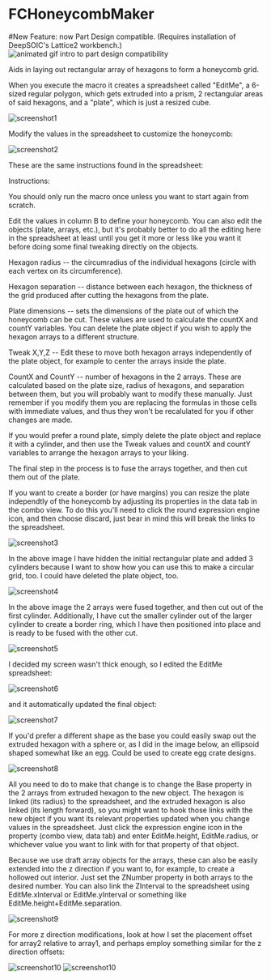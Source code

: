 # FCHoneycombMaker

#New Feature: now Part Design compatible. (Requires installation of DeepSOIC's Lattice2 workbench.)
<img src="honeycombmaker-pd-optimized.gif" alt="animated gif intro to part design compatibility">

Aids in laying out rectangular array of hexagons to form a honeycomb grid.

When you execute the macro it creates a spreadsheet called "EditMe", a 6-sized regular polygon, which gets extruded into a prism, 2 rectangular areas of said hexagons, and a "plate", which is just a resized cube.

<img src="honeycombmaker-screenshot1.png" alt="screenshot1">

Modify the values in the spreadsheet to customize the honeycomb:

<img src="honeycombmaker-screenshot2.png" alt="screenshot2">

These are the same instructions found in the spreadsheet:

Instructions:

You should only run the macro once unless you want to start again from scratch.

Edit the values in column B to define your honeycomb.  You can also edit the objects (plate, arrays, etc.), but it's 
probably better to do all the editing here in the spreadsheet at least until you get it more or less like you want it before
doing some final tweaking directly on the objects.

Hexagon radius -- the circumradius of the individual hexagons (circle with each vertex on its circumference).

Hexagon separation -- distance between each hexagon, the thickness of the grid produced after cutting the hexagons from the plate.

Plate dimensions -- sets the dimensions of the plate out of which the honeycomb can be cut.  These values are used to calculate
the countX and countY variables.  You can delete the plate object if you wish to apply the hexagon arrays to a different structure.

Tweak X,Y,Z -- Edit these to move both hexagon arrays independently of the plate object, for example to center the arrays inside 
the plate.

CountX and CountY -- number of hexagons in the 2 arrays.  These are calculated based on the plate size, radius of hexagons, and 
separation between them, but you will probably want to modify these manually.  Just remember if you modify them you are replacing 
the formulas in those cells with immediate values, and thus they won't be recalulated for you if other changes are made.

If you would prefer a round plate, simply delete the plate object and replace it with a cylinder, and then use the Tweak values 
and countX and countY variables to arrange the hexagon arrays to your liking.

The final step in the process is to fuse the arrays together, and then cut them out of the plate.

If you want to create a border (or have margins) you can resize the plate independtly of the honeycomb by adjusting its properties 
in the data tab in the combo view.  To do this you'll need to click the round expression engine icon, and then choose discard, just 
bear in mind this will break the links to the spreadsheet.

<img src="honeycombmaker-screenshot3.png" alt="screenshot3">

In the above image I have hidden the initial rectangular plate and added 3 cylinders because I want to show how you can use this to make a circular grid, too.  I could have deleted the plate object, too.

<img src="honeycombmaker-screenshot4.png" alt="screenshot4">

In the above image the 2 arrays were fused together, and then cut out of the first cylinder.  Additionally, I have cut the smaller cylinder out of the larger cylinder to create a border ring, which I have then positioned into place and is ready to be fused with the other cut.

<img src="honeycombmaker-screenshot5.png" alt="screenshot5">

I decided my screen wasn't thick enough, so I edited the EditMe spreadsheet:

<img src="honeycombmaker-screenshot6.png" alt="screenshot6">

and it automatically updated the final object:

<img src="honeycombmaker-screenshot7.png" alt="screenshot7">

If you'd prefer a different shape as the base you could easily swap out the extruded hexagon with a sphere or, as I did in the image below, an ellipsoid shaped somewhat like an egg.  Could be used to create egg crate designs.

<img src="honeycombmaker-screenshot8.png" alt="screenshot8">

All you need to do to make that change is to change the Base property in the 2 arrays from extruded hexagon to the new object.  The hexagon is linked (its radius) to the spreadsheet, and the extruded hexagon is also linked (its length forward), so you might want to hook those links with the new object if you want its relevant properties updated when you change values in the spreadsheet.  Just click the expression engine icon in the property (combo view, data tab) and enter EditMe.height, EditMe.radius, or whichever value you want to link with for that property of that object.

Because we use draft array objects for the arrays, these can also be easily extended into the z direction if you want to, for example, to create a hollowed out interior.  Just set the ZNumber property in both arrays to the desired number.  You can also link the ZInterval to the spreadsheet using EditMe.xInterval or EditMe.yInterval or something like EditMe.height+EditMe.separation.

<img src="honeycombmaker-screenshot9.png" alt="screenshot9">

For more z direction modifications, look at how I set the placement offset for array2 relative to array1, and perhaps employ something similar for the z direction offsets:

<img src="honeycombmaker-screenshot10.png" alt="screenshot10">


<img src="honeycombmaker-screenshot10.png" alt="screenshot10">
